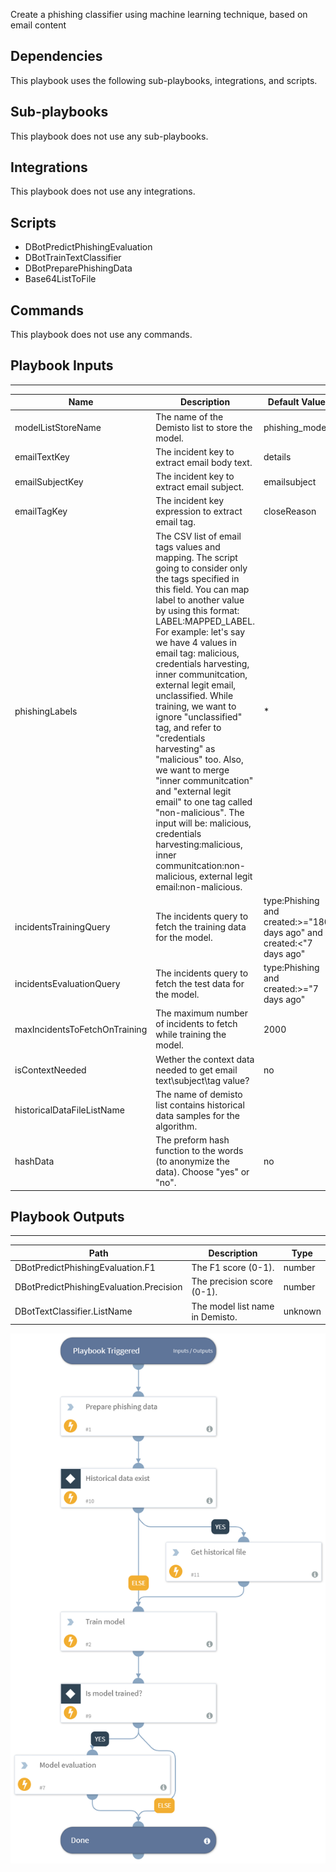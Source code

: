 Create a phishing classifier using machine learning technique, based on email content

## Dependencies
This playbook uses the following sub-playbooks, integrations, and scripts.

## Sub-playbooks
This playbook does not use any sub-playbooks.

## Integrations
This playbook does not use any integrations.

## Scripts
* DBotPredictPhishingEvaluation
* DBotTrainTextClassifier
* DBotPreparePhishingData
* Base64ListToFile

## Commands
This playbook does not use any commands.

## Playbook Inputs
---

| **Name** | **Description** | **Default Value** | **Source** | **Required** |
| --- | --- | --- | --- | --- |
| modelListStoreName | The name of the Demisto list to store the model. | phishing_model |  | Optional |
| emailTextKey | The incident key to extract email body text. | details |  | Optional |
| emailSubjectKey | The incident key to extract email subject. | emailsubject |  | Optional |
| emailTagKey | The incident key expression to extract email tag. | closeReason |  | Optional |
| phishingLabels | The CSV list of email tags values and mapping. The script going to consider only the tags specified in this field. You can map label to another value by using this format: LABEL:MAPPED\_LABEL. For example: let's say we have 4 values in email tag: malicious, credentials harvesting, inner communitcation, external legit email, unclassified. While training, we want to ignore "unclassified" tag, and refer to "credentials harvesting" as "malicious" too. Also, we want to merge "inner communitcation" and "external legit email" to one tag called "non-malicious". The input will be: malicious, credentials harvesting:malicious, inner communitcation:non-malicious, external legit email:non-malicious. | * |  | Optional |
| incidentsTrainingQuery | The incidents query to fetch the training data for the model. | type:Phishing and created:>="180 days ago" and created:<"7 days ago" |  | Optional |
| incidentsEvaluationQuery | The incidents query to fetch the test data for the model. | type:Phishing and created:>="7 days ago" |  | Optional |
| maxIncidentsToFetchOnTraining | The maximum number of incidents to fetch while training the model. | 2000 |  | Optional |
| isContextNeeded | Wether the context data needed to get email text\\subject\\tag value? | no |  | Optional |
| historicalDataFileListName | The name of demisto list contains historical data samples for the algorithm. |  |  | Optional |
| hashData | The preform hash function to the words (to anonymize the data). Choose "yes" or "no". | no |  | Optional |

## Playbook Outputs
---

| **Path** | **Description** | **Type** |
| --- | --- | --- |
| DBotPredictPhishingEvaluation.F1 | The F1 score (0-1). | number |
| DBotPredictPhishingEvaluation.Precision | The precision score (0-1). | number |
| DBotTextClassifier.ListName | The model list name in Demisto. | unknown |

![DBotCreatePhishingClassifier](https://github.com/ElazarK/content-docs/blob/master/images/playbooks/DBot_Create_Phishing_Classifier.png)
